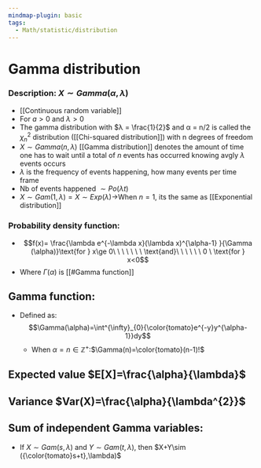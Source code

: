 ```yaml
---
mindmap-plugin: basic
tags:
  - Math/statistic/distribution
---
```


# Gamma distribution

### Description: $X\sim Gamma(\alpha,\lambda)$
- [[Continuous random variable]]
- For $a>0$ and $\lambda >0$
- The gamma distribution with $λ = \frac{1}{2}$ and α = n/2 is called the $χ^2_n$ distribution ([[Chi-squared distribution]]) with n degrees of freedom
- $X\sim Gamma(n,\lambda)$ [[Gamma distribution]] denotes the amount of time one has to wait until a total of $n$ events has occurred knowing avgly $\lambda$ events occurs
- $\lambda$ is the frequency of events happening, how many events per time frame
- Nb of events happened $\sim Po(\lambda t)$
- $X\sim Gam(1,\lambda)=X\sim Exp(\lambda)\to$When $n=1$, its the same as [[Exponential distribution]]

### Probability density function:
- $$f(x)= \frac{\lambda e^{-\lambda x}(\lambda x)^{\alpha-1} }{\Gamma (\alpha)}\text{for } x\ge 0\ \ \ \ \ \ \ \text{and}\ \ \ \ \ \   0 \ \text{for } x<0$$
- Where $\Gamma(\alpha)$ is [[#Gamma function]]

## Gamma function:
- Defined as:$$\Gamma(\alpha)=\int^{\infty}_{0}{\color{tomato}e^{-y}y^{\alpha-1}}dy$$
	- When $\alpha=n\in \mathbb Z^+$:$\Gamma(n)=\color{tomato}(n-1)!$

## Expected value $E[X]=\frac{\alpha}{\lambda}$

## Variance $Var(X)=\frac{\alpha}{\lambda^{2}}$

## Sum of independent Gamma variables:
- If $X\sim Gam(s,\lambda)$ and $Y\sim Gam(t,\lambda)$, then $X+Y\sim ({\color{tomato}s+t},\lambda)$